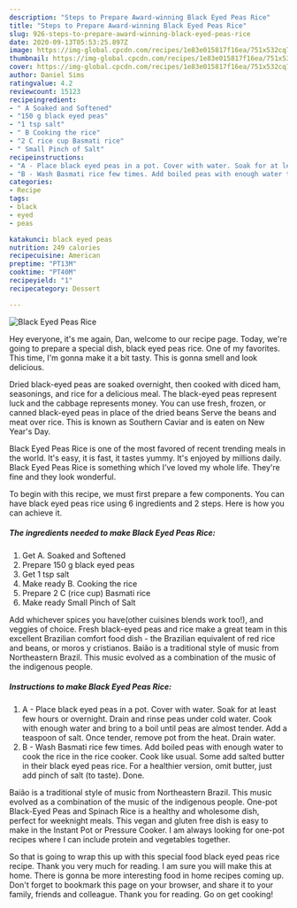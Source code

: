 ```yaml
---
description: "Steps to Prepare Award-winning Black Eyed Peas Rice"
title: "Steps to Prepare Award-winning Black Eyed Peas Rice"
slug: 926-steps-to-prepare-award-winning-black-eyed-peas-rice
date: 2020-09-13T05:53:25.897Z
image: https://img-global.cpcdn.com/recipes/1e83e015817f16ea/751x532cq70/black-eyed-peas-rice-recipe-main-photo.jpg
thumbnail: https://img-global.cpcdn.com/recipes/1e83e015817f16ea/751x532cq70/black-eyed-peas-rice-recipe-main-photo.jpg
cover: https://img-global.cpcdn.com/recipes/1e83e015817f16ea/751x532cq70/black-eyed-peas-rice-recipe-main-photo.jpg
author: Daniel Sims
ratingvalue: 4.2
reviewcount: 15123
recipeingredient:
- " A Soaked and Softened"
- "150 g black eyed peas"
- "1 tsp salt"
- " B Cooking the rice"
- "2 C rice cup Basmati rice"
- " Small Pinch of Salt"
recipeinstructions:
- "A - Place black eyed peas in a pot. Cover with water. Soak for at least few hours or overnight. Drain and rinse peas under cold water. Cook with enough water and bring to a boil until peas are almost tender. Add a teaspoon of salt. Once tender, remove pot from the heat. Drain water."
- "B - Wash Basmati rice few times. Add boiled peas with enough water to cook the rice in the rice cooker. Cook like usual. Some add salted butter in their black eyed peas rice. For a healthier version, omit butter, just add pinch of salt (to taste). Done."
categories:
- Recipe
tags:
- black
- eyed
- peas

katakunci: black eyed peas 
nutrition: 249 calories
recipecuisine: American
preptime: "PT13M"
cooktime: "PT40M"
recipeyield: "1"
recipecategory: Dessert

---
```



![Black Eyed Peas Rice](https://img-global.cpcdn.com/recipes/1e83e015817f16ea/751x532cq70/black-eyed-peas-rice-recipe-main-photo.jpg)

Hey everyone, it's me again, Dan, welcome to our recipe page. Today, we're going to prepare a special dish, black eyed peas rice. One of my favorites. This time, I'm gonna make it a bit tasty. This is gonna smell and look delicious.

Dried black-eyed peas are soaked overnight, then cooked with diced ham, seasonings, and rice for a delicious meal. The black-eyed peas represent luck and the cabbage represents money. You can use fresh, frozen, or canned black-eyed peas in place of the dried beans Serve the beans and meat over rice. This is known as Southern Caviar and is eaten on New Year&#39;s Day.

Black Eyed Peas Rice is one of the most favored of recent trending meals in the world. It's easy, it is fast, it tastes yummy. It's enjoyed by millions daily. Black Eyed Peas Rice is something which I've loved my whole life. They're fine and they look wonderful.


To begin with this recipe, we must first prepare a few components. You can have black eyed peas rice using 6 ingredients and 2 steps. Here is how you can achieve it.

<!--inarticleads1-->

##### The ingredients needed to make Black Eyed Peas Rice:

1. Get  A. Soaked and Softened
1. Prepare 150 g black eyed peas
1. Get 1 tsp salt
1. Make ready  B. Cooking the rice
1. Prepare 2 C (rice cup) Basmati rice
1. Make ready  Small Pinch of Salt


Add whichever spices you have(other cuisines blends work too!), and veggies of choice. Fresh black-eyed peas and rice make a great team in this excellent Brazilian comfort food dish - the Brazilian equivalent of red rice and beans, or moros y cristianos. Baião is a traditional style of music from Northeastern Brazil. This music evolved as a combination of the music of the indigenous people. 

<!--inarticleads2-->

##### Instructions to make Black Eyed Peas Rice:

1. A - Place black eyed peas in a pot. Cover with water. Soak for at least few hours or overnight. Drain and rinse peas under cold water. Cook with enough water and bring to a boil until peas are almost tender. Add a teaspoon of salt. Once tender, remove pot from the heat. Drain water.
1. B - Wash Basmati rice few times. Add boiled peas with enough water to cook the rice in the rice cooker. Cook like usual. Some add salted butter in their black eyed peas rice. For a healthier version, omit butter, just add pinch of salt (to taste). Done.


Baião is a traditional style of music from Northeastern Brazil. This music evolved as a combination of the music of the indigenous people. One-pot Black-Eyed Peas and Spinach Rice is a healthy and wholesome dish, perfect for weeknight meals. This vegan and gluten free dish is easy to make in the Instant Pot or Pressure Cooker. I am always looking for one-pot recipes where I can include protein and vegetables together. 

So that is going to wrap this up with this special food black eyed peas rice recipe. Thank you very much for reading. I am sure you will make this at home. There is gonna be more interesting food in home recipes coming up. Don't forget to bookmark this page on your browser, and share it to your family, friends and colleague. Thank you for reading. Go on get cooking!
